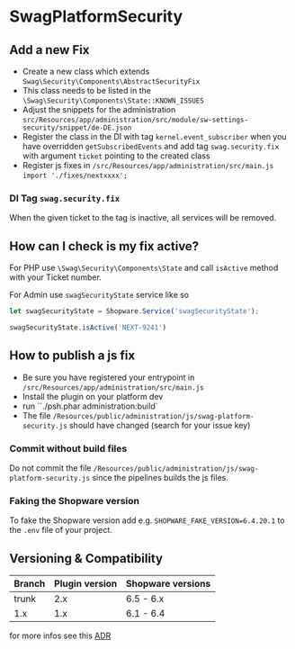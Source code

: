 # SwagPlatformSecurity

## Add a new Fix

* Create a new class which extends `Swag\Security\Components\AbstractSecurityFix`
* This class needs to be listed in the `\Swag\Security\Components\State::KNOWN_ISSUES`
* Adjust the snippets for the administration `src/Resources/app/administration/src/module/sw-settings-security/snippet/de-DE.json`
* Register the class in the DI with tag `kernel.event_subscriber` when you have overridden `getSubscribedEvents` and add tag `swag.security.fix` with argument `ticket` pointing to the created class
* Register js fixes in `/src/Resources/app/administration/src/main.js` `import './fixes/nextxxxx';`

### DI Tag `swag.security.fix`

When the given ticket to the tag is inactive, all services will be removed.

## How can I check is my fix active?

For PHP use `\Swag\Security\Components\State` and call `isActive` method with your Ticket number.

For Admin use `swagSecurityState` service like so

```javascript
let swagSecurityState = Shopware.Service('swagSecurityState');

swagSecurityState.isActive('NEXT-9241')
```
## How to publish a js fix

* Be sure you have registered your entrypoint in  `/src/Resources/app/administration/src/main.js` 
* Install the plugin on your platform dev
* run ``./psh.phar administration:build`
* The file `/Resources/public/administration/js/swag-platform-security.js` should have changed (search for your issue key)

### Commit without build files
Do not commit the file `/Resources/public/administration/js/swag-platform-security.js` since the pipelines builds the js files.

### Faking the Shopware version

To fake the Shopware version add e.g. `SHOPWARE_FAKE_VERSION=6.4.20.1` to the `.env` file of your project.

## Versioning & Compatibility

| Branch | Plugin version | Shopware versions |
|--|----------------|-------------------|
| trunk | 2.x            | 6.5 - 6.x         |
| 1.x | 1.x            | 6.1 - 6.4         |

for more infos see this [ADR](./adr/2023-03-28-new-adding-a-new-fix-strategy.md)

